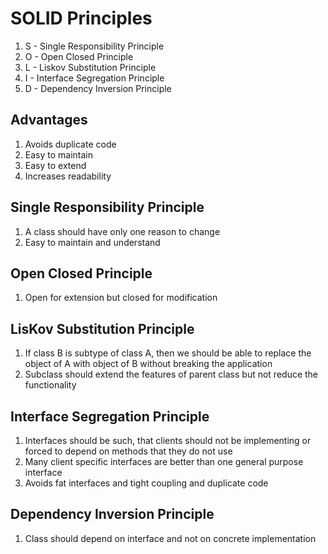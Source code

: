 # SOLID Principles

1. S - Single Responsibility Principle
2. O - Open Closed Principle
3. L - Liskov Substitution Principle
4. I - Interface Segregation Principle
5. D - Dependency Inversion Principle

## Advantages
1. Avoids duplicate code
2. Easy to maintain
3. Easy to extend
4. Increases readability

## Single Responsibility Principle
1. A class should have only one reason to change
2. Easy to maintain and understand

## Open Closed Principle
1. Open for extension but closed for modification

## LisKov Substitution Principle
1. If class B is subtype of class A, then we should be able to replace the object of A with object of B without breaking the application
2. Subclass should extend the features of parent class but not reduce the functionality

## Interface Segregation Principle
1. Interfaces should be such, that clients should not be implementing or forced to depend on methods that they do not use
2. Many client specific interfaces are better than one general purpose interface
3. Avoids fat interfaces and tight coupling and duplicate code

## Dependency Inversion Principle
1. Class should depend on interface and not on concrete implementation


